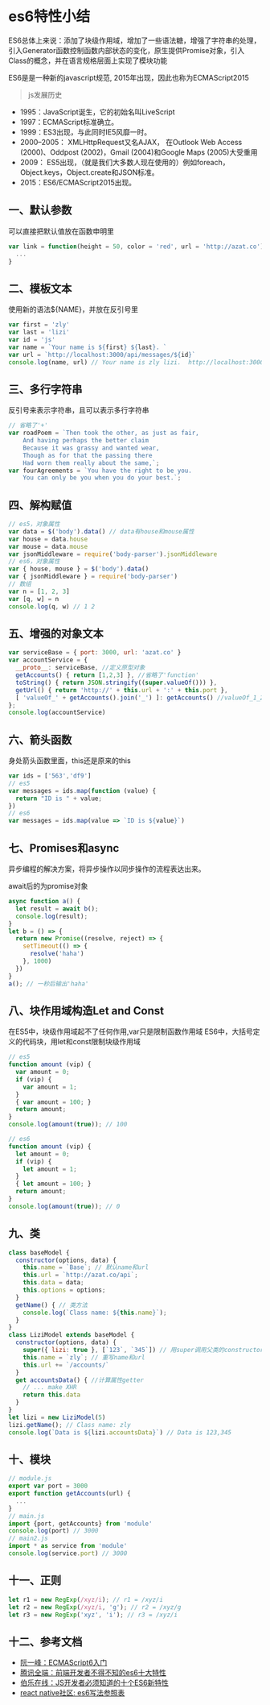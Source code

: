 <!-- 2017/7/5  -->

# es6特性小结

ES6总体上来说：添加了块级作用域，增加了一些语法糖，增强了字符串的处理，引入Generator函数控制函数内部状态的变化，原生提供Promise对象，引入Class的概念，并在语言规格层面上实现了模块功能

ES6是是一种新的javascript规范, 2015年出现，因此也称为ECMAScript2015

> js发展历史

- 1995：JavaScript诞生，它的初始名叫LiveScript
- 1997：ECMAScript标准确立。
- 1999：ES3出现，与此同时IE5风靡一时。
- 2000–2005： XMLHttpRequest又名AJAX， 在Outlook Web Access (2000)、Oddpost (2002)，Gmail (2004)和Google Maps (2005)大受重用
- 2009： ES5出现，（就是我们大多数人现在使用的）例如foreach，Object.keys，Object.create和JSON标准。
- 2015：ES6/ECMAScript2015出现。

## 一、默认参数

可以直接把默认值放在函数申明里

```javascript
var link = function(height = 50, color = 'red', url = 'http://azat.co') {
  ...
}
```

## 二、模板文本

使用新的语法${NAME}，并放在反引号里

```javascript
var first = 'zly'
var last = 'lizi'
var id = 'js'
var name = `Your name is ${first} ${last}. `
var url = `http://localhost:3000/api/messages/${id}`
console.log(name, url) // Your name is zly lizi.  http://localhost:3000/api/messages/js
```

## 三、多行字符串

反引号来表示字符串，且可以表示多行字符串

```javascript
// 省略了'+'
var roadPoem = `Then took the other, as just as fair,
    And having perhaps the better claim
    Because it was grassy and wanted wear,
    Though as for that the passing there
    Had worn them really about the same,`;
var fourAgreements = `You have the right to be you.
    You can only be you when you do your best.`;
```

## 四、解构赋值

```javascript
// es5，对象属性
var data = $('body').data() // data有house和mouse属性
var house = data.house
var mouse = data.mouse
var jsonMiddleware = require('body-parser').jsonMiddleware
// es6，对象属性
var { house, mouse } = $('body').data()
var { jsonMiddleware } = require('body-parser')
// 数组
var n = [1, 2, 3]
var [q, w] = n
console.log(q, w) // 1 2
```

## 五、增强的对象文本

```javascript
var serviceBase = { port: 3000, url: 'azat.co' }
var accountService = {
  __proto__: serviceBase, //定义原型对象
  getAccounts() { return [1,2,3] }, //省略了'function'
  toString() { return JSON.stringify((super.valueOf())) },
  getUrl() { return 'http://' + this.url + ':' + this.port },
  [ 'valueOf_' + getAccounts().join('_') ]: getAccounts() //valueOf_1_2_3: [1, 2, 3]
};
console.log(accountService)
```

## 六、箭头函数

身处箭头函数里面，this还是原来的this

```javascript
var ids = ['563','df9']
// es5
var messages = ids.map(function (value) {
  return "ID is " + value;
})
// es6
var messages = ids.map(value => `ID is ${value}`)
```

## 七、Promises和async

异步编程的解决方案，将异步操作以同步操作的流程表达出来。

await后的为promise对象

```js
async function a() {
  let result = await b();
  console.log(result);
}
let b = () => {
  return new Promise((resolve, reject) => {
    setTimeout(() => {
      resolve('haha')
    }, 1000)
  })
}
a(); // 一秒后输出'haha'
```

## 八、块作用域构造Let and Const

在ES5中，块级作用域起不了任何作用,var只是限制函数作用域
ES6中，大括号定义的代码块，用let和const限制块级作用域

```javascript
// es5
function amount (vip) {
  var amount = 0;
  if (vip) {
    var amount = 1;
  }
  { var amount = 100; }
  return amount;
}
console.log(amount(true)); // 100

// es6
function amount (vip) {
  let amount = 0;
  if (vip) {
    let amount = 1;
  }
  { let amount = 100; }
  return amount;
}
console.log(amount(true)); // 0
```

## 九、类

```javascript
class baseModel {
  constructor(options, data) {
    this.name = `Base`; // 默认name和url
    this.url = `http://azat.co/api`;
    this.data = data;
    this.options = options;
  }
  getName() { // 类方法
    console.log(`Class name: ${this.name}`);
  }
}
class LiziModel extends baseModel {
  constructor(options, data) {
    super({ lizi: true }, [`123`, `345`]) // 用super调用父类的constructor方法
    this.name = `zly`; // 重写name和url
    this.url += `/accounts/`
  }
  get accountsData() { //计算属性getter
    // ... make XHR
    return this.data
  }
}
let lizi = new LiziModel(5)
lizi.getName(); // Class name: zly
console.log(`Data is ${lizi.accountsData}`) // Data is 123,345
```

## 十、模块

```javascript
// module.js
export var port = 3000
export function getAccounts(url) {
  ...
}
// main.js
import {port, getAccounts} from 'module'
console.log(port) // 3000
// main2.js
import * as service from 'module'
console.log(service.port) // 3000
```

## 十一、正则

```js
let r1 = new RegExp(/xyz/i); // r1 = /xyz/i
let r2 = new RegExp(/xyz/i, 'g'); // r2 = /xyz/g
let r3 = new RegExp('xyz', 'i'); // r3 = /xyz/i
```

## 十二、参考文档

- [阮一峰：ECMAScript6入门](http://es6.ruanyifeng.com/)
- [腾讯全端：前端开发者不得不知的es6十大特性](http://www.alloyteam.com/2016/03/es6-front-end-developers-will-have-to-know-the-top-ten-properties/)
- [伯乐在线：JS开发者必须知道的十个ES6新特性](http://web.jobbole.com/87140/)
- [react native社区: es6写法参照表](http://bbs.reactnative.cn/topic/15/react-react-native-%E7%9A%84es5-es6%E5%86%99%E6%B3%95%E5%AF%B9%E7%85%A7%E8%A1%A8)